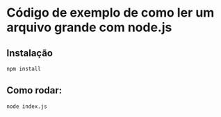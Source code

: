 # Código de exemplo de como ler um arquivo grande com node.js

## Instalação 

```sh 
npm install
```


## Como rodar:

```sh
node index.js
```

